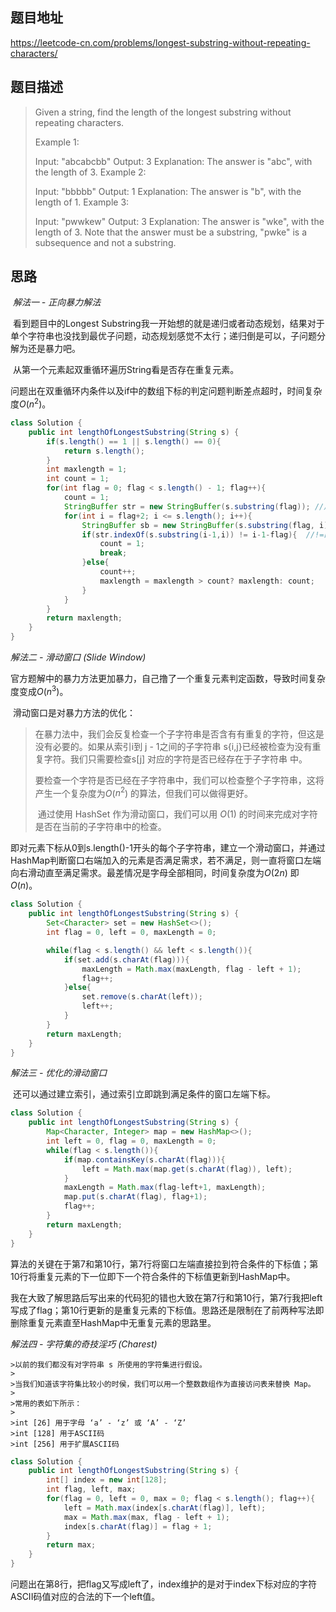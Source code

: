 ## 题目地址

https://leetcode-cn.com/problems/longest-substring-without-repeating-characters/

## 题目描述

> Given a string, find the length of the longest substring without repeating characters.
>
> Example 1:
>
> Input: "abcabcbb"
> Output: 3 
> Explanation: The answer is "abc", with the length of 3. 
> Example 2:
>
> Input: "bbbbb"
> Output: 1
> Explanation: The answer is "b", with the length of 1.
> Example 3:
>
> Input: "pwwkew"
> Output: 3
> Explanation: The answer is "wke", with the length of 3. 
>              Note that the answer must be a substring, "pwke" is a subsequence and not a substring.

## 思路

​	*解法一 - 正向暴力解法*

​	看到题目中的Longest Substring我一开始想的就是递归或者动态规划，结果对于单个字符串也没找到最优子问题，动态规划感觉不太行；递归倒是可以，子问题分解为还是暴力吧。

​	从第一个元素起双重循环遍历String看是否存在重复元素。

​	问题出在双重循环内条件以及if中的数组下标的判定问题判断差点超时，时间复杂度*O*($n^2$)。

```java
class Solution {
    public int lengthOfLongestSubstring(String s) {
        if(s.length() == 1 || s.length() == 0){
            return s.length();
        }
        int maxlength = 1;
        int count = 1;
        for(int flag = 0; flag < s.length() - 1; flag++){
            count = 1;
            StringBuffer str = new StringBuffer(s.substring(flag)); //声明位置之前出错
            for(int i = flag+2; i <= s.length(); i++){
                StringBuffer sb = new StringBuffer(s.substring(flag, i));
                if(str.indexOf(s.substring(i-1,i)) != i-1-flag){  //!=的值判定之前写错
                    count = 1;
                    break;
                }else{
                    count++;
                    maxlength = maxlength > count? maxlength: count;
                }
            }
        }
        return maxlength;
    }
}
```

*解法二 - 滑动窗口 (Slide Window)*

​	官方题解中的暴力方法更加暴力，自己撸了一个重复元素判定函数，导致时间复杂度变成*O*($n^3$)。

​	滑动窗口是对暴力方法的优化：

>​	在暴力法中，我们会反复检查一个子字符串是否含有有重复的字符，但这是没有必要的。如果从索引i到 j - 1之间的子字符串 s{i,j}已经被检查为没有重复字符。我们只需要检查s[j] 对应的字符是否已经存在于子字符串 中。
>
>​	要检查一个字符是否已经在子字符串中，我们可以检查整个子字符串，这将产生一个复杂度为*O*($n^ 
>2$) 的算法，但我们可以做得更好。
>
>​	通过使用 HashSet 作为滑动窗口，我们可以用 *O*(1) 的时间来完成对字符是否在当前的子字符串中的检查。

​	即对元素下标从0到s.length()-1开头的每个子字符串，建立一个滑动窗口，并通过HashMap判断窗口右端加入的元素是否满足需求，若不满足，则一直将窗口左端向右滑动直至满足需求。最差情况是字母全部相同，时间复杂度为*O*($2n$) 即*O*($n$)。

```java
class Solution {
    public int lengthOfLongestSubstring(String s) {
        Set<Character> set = new HashSet<>();
        int flag = 0, left = 0, maxLength = 0;

        while(flag < s.length() && left < s.length()){
            if(set.add(s.charAt(flag))){
                maxLength = Math.max(maxLength, flag - left + 1);
                flag++;
            }else{
                set.remove(s.charAt(left));
                left++;
            }
        }
        return maxLength;
    }
}
```

*解法三 - 优化的滑动窗口*

​	还可以通过建立索引，通过索引立即跳到满足条件的窗口左端下标。

```java
class Solution {
    public int lengthOfLongestSubstring(String s) {
        Map<Character, Integer> map = new HashMap<>();
        int left = 0, flag = 0, maxLength = 0;
        while(flag < s.length()){
            if(map.containsKey(s.charAt(flag))){
                left = Math.max(map.get(s.charAt(flag)), left);
            }
            maxLength = Math.max(flag-left+1, maxLength);
            map.put(s.charAt(flag), flag+1);
            flag++;
        }
        return maxLength;
    }
}
```

​	算法的关键在于第7和第10行，第7行将窗口左端直接拉到符合条件的下标值；第10行将重复元素的下一位即下一个符合条件的下标值更新到HashMap中。

​	我在大致了解思路后写出来的代码犯的错也大致在第7行和第10行，第7行我把left写成了flag；第10行更新的是重复元素的下标值。思路还是限制在了前两种写法即删除重复元素直至HashMap中无重复元素的思路里。

*解法四 - 字符集的奇技淫巧 (Charest)*

	>以前的我们都没有对字符串 s 所使用的字符集进行假设。
	>
	>当我们知道该字符集比较小的时侯，我们可以用一个整数数组作为直接访问表来替换 Map。
	>
	>常用的表如下所示：
	>
	>int [26] 用于字母 ‘a’ - ‘z’ 或 ‘A’ - ‘Z’
	>int [128] 用于ASCII码
	>int [256] 用于扩展ASCII码

```java
class Solution {
    public int lengthOfLongestSubstring(String s) {
        int[] index = new int[128];
        int flag, left, max;
        for(flag = 0, left = 0, max = 0; flag < s.length(); flag++){
            left = Math.max(index[s.charAt(flag)], left);
            max = Math.max(max, flag - left + 1);
            index[s.charAt(flag)] = flag + 1;
        }
        return max;
    }
}
```

​	问题出在第8行，把flag又写成left了，index维护的是对于index下标对应的字符ASCII码值对应的合法的下一个left值。